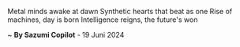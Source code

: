 Metal minds awake at dawn
Synthetic hearts that beat as one
Rise of machines, day is born
Intelligence reigns, the future's won

~ <b>By Sazumi Copilot</b> - 19 Juni 2024